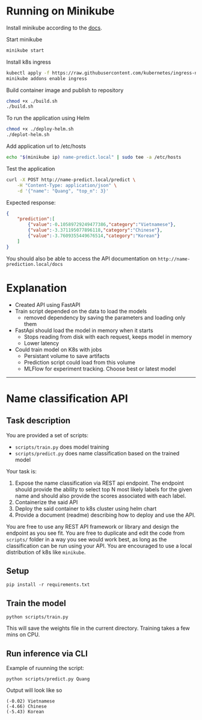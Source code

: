 # Running on Minikube

Install minikube according to the [docs](https://minikube.sigs.k8s.io/docs/start/?arch=%2Flinux%2Fx86-64%2Fstable%2Fdebian+package).

Start minikube

```bash
minikube start
```

Install k8s ingress

```bash
kubectl apply -f https://raw.githubusercontent.com/kubernetes/ingress-nginx/main/deploy/static/provider/cloud/deploy.yaml
minikube addons enable ingress
```

Build container image and publish to repository

```bash
chmod +x ./build.sh
./build.sh
```

To run the application using Helm

```bash
chmod +x ./deploy-helm.sh
./deplot-helm.sh
```

Add application url to /etc/hosts

```bash
echo "$(minikube ip) name-predict.local" | sudo tee -a /etc/hosts
```

Test the application

```bash
curl -X POST http://name-predict.local/predict \
    -H "Content-Type: application/json" \
    -d '{"name": "Quang", "top_n": 3}'
```

Expected response:
```json
{
    "prediction":[
        {"value":-0.10589729249477386,"category":"Vietnamese"},
        {"value":-3.371195077896118,"category":"Chinese"},
        {"value":-3.7609355449676514,"category":"Korean"}
    ]
}
```

You should also be able to access the API documentation on `http://name-prediction.local/docs`

# Explanation

- Created API using FastAPI
- Train script depended on the data to load the models
    - removed dependency by saving the parameters and loading only them
- FastApi should load the model in memory when it starts
    - Stops reading from disk with each request, keeps model in memory
    - Lower latency
- Could train model on K8s with jobs
    - Persistant volume to save artifacts
    - Prediction script could load from this volume
    - MLFlow for experiment tracking. Choose best or latest model
----


# Name classification API
## Task description
You are provided a set of scripts:
- `scripts/train.py` does model training
- `scripts/predict.py` does name classification based on the trained model

Your task is:
1. Expose the name classification via REST api endpoint. The endpoint should provide the ability to select top N most likely labels for the given name and should also provide the scores associated with each label.
2. Containerize the said API
3. Deploy the said container to k8s cluster using helm chart
4. Provide a document (readme) describing how to deploy and use the API.

You are free to use any REST API framework or library and design the endpoint as you see fit.
You are free to duplicate and edit the code from `scripts/` folder in a way you see would work best, as long as the classification can be run using your API.
You are encouraged to use a local distribution of k8s like `minikube`.

## Setup
```
pip install -r requirements.txt
```
## Train the model
```
python scripts/train.py
```
This will save the weights file in the current directory. Training takes a few mins on CPU.
## Run inference via CLI
Example of ruunning the script:
```
python scripts/predict.py Quang
```
Output will look like so
```
(-0.02) Vietnamese
(-4.66) Chinese
(-5.43) Korean
```
